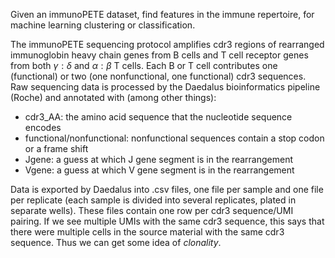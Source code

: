 Given an immunoPETE dataset, find features in the immune repertoire, for machine learning clustering or classification.

The immunoPETE sequencing protocol amplifies cdr3 regions of rearranged immunoglobin heavy chain genes from B cells
and T cell receptor genes from both $\gamma:\delta$ and $\alpha:\beta$ T cells. Each B or T cell contributes one (functional)
or two (one nonfunctional, one functional) cdr3 sequences. Raw sequencing data is processed by the 
Daedalus bioinformatics pipeline (Roche) and annotated with (among other things):
* cdr3_AA: the amino acid sequence that the nucleotide sequence encodes
* functional/nonfunctional: nonfunctional sequences contain a stop codon or a frame shift
* Jgene: a guess at which J gene segment is in the rearrangement
* Vgene: a guess at which V gene segment is in the rearrangement

Data is exported by Daedalus into .csv files, one file per sample and one file per replicate (each sample is divided into 
several replicates, plated in separate wells). These files contain one row per cdr3 sequence/UMI pairing. If we see multiple
UMIs with the same cdr3 sequence, this says that there were multiple cells in the source material with the same cdr3 sequence.
Thus we can get some idea of _clonality_.

